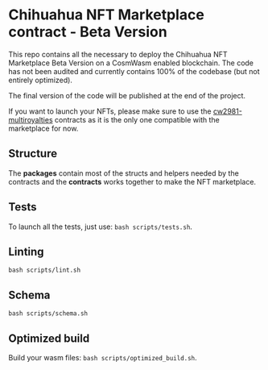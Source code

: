 # Chihuahua NFT Marketplace contract - Beta Version
This repo contains all the necessary to deploy the Chihuahua NFT Marketplace Beta Version on a CosmWasm enabled blockchain.
The code has not been audited and currently contains 100% of the codebase (but not entirely optimized).

The final version of the code will be published at the end of the project.

If you want to launch your NFTs, please make sure to use the [cw2981-multiroyalties](contracts/cw2981-multiroyalties) contracts as it is the only one compatible with the marketplace for now.

## Structure
The **packages** contain most of the structs and helpers needed by the contracts and the **contracts** works together
to make the NFT marketplace.

## Tests
To launch all the tests, just use: `bash scripts/tests.sh`.

## Linting
`bash scripts/lint.sh`

## Schema
`bash scripts/schema.sh`

## Optimized build
Build your wasm files: `bash scripts/optimized_build.sh`.
